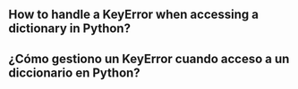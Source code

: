 ## How to handle a KeyError when accessing a dictionary in Python?
## ¿Cómo gestiono un KeyError cuando acceso a un diccionario en Python?